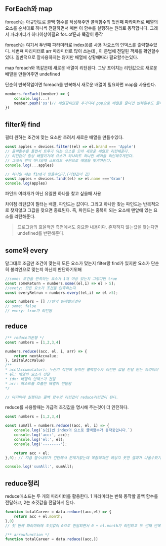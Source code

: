## ForEach와 map

foreach는 아규먼트로 콜백 함수를 작성해주면 콜백함수의 첫번째 파라미터로 배열의 요소를 순서대로 하나씩 전달하면서 매번 이 함수를 실행하는 원리로 동작합니다. 그래서 파라미터가 하나이상이필요
for..of문과 똑같이 동작

foreach는 여기서
두번째 파라미터로 index(i)를 사용 각요소의 인덱스를 출력할수있다.
세번쨰 파리미터로 arr 파라미터로 많이 쓰는데 , 이 문법에 전달된 객체를 확인할수있다.
일반적으로 잘사용하지는 않지만 
배열에 상황에따라 필요할수는있다.

map
foreach와 똑같은데 새로운 배열이 리턴된다.  그냥 포이치는 리턴값으로 새로운 배열을 만들어주면 undefined

단순히 반복작업이면 foreach를 반복해서 새로운 배열이 필요하면 map을 사용한다.

```js
members.forEach((member) => {
	console.log(...)
	member.push('ss')// 배열길이만큼 추가되며 pop으로 배열을 줄이면 반복횟수도 줄어들기에 주의한다.
})
```

## filter와 find
필터
원하는 조건에 맞는 요소만 추려서 새로운 배열을 만들수있다.
```js
const apples = devices.filter((el) => el.brand === 'Apple')
// 콜백함수를 돌면서 트루가 되는 요소를 모아 새로운 배열로 리턴해준다.
// 리턴값이 항상 배열이기에 요소가 하나라도 하나인 배여을 리턴해주게된다.
// 그래서 만약 하나일때 스프레드 구문으로 배열을 벗겨야한다.
console.log(...apples)

// 하나일 떄는 find가 맞을수있다.(리턴값이 값)
const apples = devices.find((el) => el.name ==='Gram')
console.log(apples)
```
파인드
여러개가 아닌 유일한 하나를 찾고 싶을때 사용

차이점
리턴값이 필터는 배열, 파인드는 값이다. 그리고 하나만 찾는 파인드는 반복적으로 찾지않고 그값을 찾으면 종료된다.
즉, 파인드는 중복이 되는 요소에 맨앞에 있는 요소를 리턴해준다.
> 프로그램의 효율적인 측면에서도 중요한 내용이다.
> 존재하지 않는값을 찾는다면 undefined를 반환해준다.

## some와 every
말그대로 조금만 조건이 맞는지 모든 요소가 맞는지
filter랑 find가 있지만 요소가 단순히 불리언으로 맞는지 아닌지 판단하기위해
```js
//some: 조건을 만족하는 요소가 1개 이상 있는지 그렇다면 true
const someReturn = numbers.some((el,i) => el > 5);
//evety: 모든 요소가 조건을 만족하는지
const everyRetrun = numbers.every((el,i) => el >5);

const numbers = [] //만약 빈배열인경우
// some: false
// every: true가 리턴됨
```

## reduce
```js
/** reduce기본형 */
const numbers = [1,2,3,4]

numbers.reduce((acc, el, i, arr) => {
	return nextAccvalue;
}, initalAccValue)
/**
* acc(Accumulator): 누산기 직전에 동작한 콜백함수가 리턴한 값을 전달 받는 파라미터
* el: 배열의 요소가 전달
* idx: 배열의 인덱스가 전달
* arr: 매소드를 호출한 배열이 전달됨
*/

// 마지막에 실행되는 콜백 함수의 리턴값이 reduce리턴값이 된다.
```
reduce를 사용할때는 가급적 초깃값을 명시해 주는것이 더 안전하다.
```js
const numbers = [1,2,3,4]

const sumAll = numbers.reduce((acc, el, i) => {
	console.log(`${i}번 index의 요소로 콜백함수가 동작중입니다.`)
	console.log('acc:', acc);
	console.log('el:', el);
	console.log('--------');

	return acc + el;
},0); // 지금 함수내부가 간단해서 문제가없는데 복잡해지면 예상치 못한 결과가 나올수있기에 초깃값을 0으로 설정해준다.

console.log('sumAll:', sumAll);
```

## reduce정리
reduce매소드는 두 개의 파라미터를 활용한다. 1 파라미터는 반복 동작할 콜백 함수를 전달하고, 2는 초깃값을 전달하게 된다.
```js
function totalCareer = data.reduce((acc,el) => {
	return acc + el.month;
},0)
// 첫 번째 파라미터에 초깃값이 0으로 전달되면서 0 + el.month가 리턴되고 두 번째 반복때는 콜백 함수가 리턴한 것이 첫 번째 파라미터에 전달된다. 결국 누적합으로 리턴된다.

/** arrowfunction */
function totalCareer = data.reduce((acc,))
```